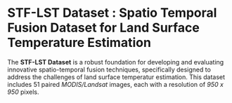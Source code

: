 # STF-LST Dataset : Spatio Temporal Fusion Dataset for Land Surface Temperature Estimation

The <strong>STF-LST Dataset</strong> is a robust foundation for developing and evaluating innovative spatio-temporal fusion techniques, specifically designed to address the challenges of land surface temperatur estimation. This dataset includes 51 paired <em>MODIS/Landsat</em> images, each with a resolution of <em>950 x 950</em> pixels.

